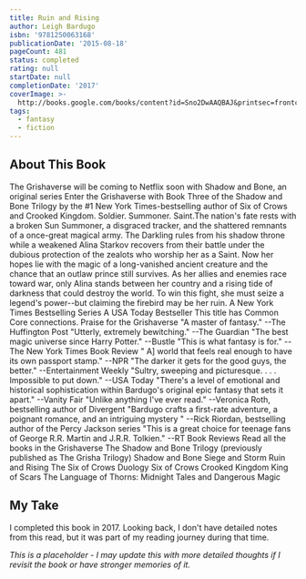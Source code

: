 ```yaml
---
title: Ruin and Rising
author: Leigh Bardugo
isbn: '9781250063168'
publicationDate: '2015-08-18'
pageCount: 481
status: completed
rating: null
startDate: null
completionDate: '2017'
coverImage: >-
  http://books.google.com/books/content?id=Sno2DwAAQBAJ&printsec=frontcover&img=1&zoom=1&source=gbs_api
tags:
  - fantasy
  - fiction
---
```


## About This Book

The Grishaverse will be coming to Netflix soon with Shadow and Bone, an original series Enter the Grishaverse with Book Three of the Shadow and Bone Trilogy by the #1 New York Times-bestselling author of Six of Crows and Crooked Kingdom. Soldier. Summoner. Saint.The nation's fate rests with a broken Sun Summoner, a disgraced tracker, and the shattered remnants of a once-great magical army. The Darkling rules from his shadow throne while a weakened Alina Starkov recovers from their battle under the dubious protection of the zealots who worship her as a Saint. Now her hopes lie with the magic of a long-vanished ancient creature and the chance that an outlaw prince still survives. As her allies and enemies race toward war, only Alina stands between her country and a rising tide of darkness that could destroy the world. To win this fight, she must seize a legend's power--but claiming the firebird may be her ruin. A New York Times Bestselling Series A USA Today Bestseller This title has Common Core connections. Praise for the Grishaverse "A master of fantasy." --The Huffington Post "Utterly, extremely bewitching." --The Guardian "The best magic universe since Harry Potter." --Bustle "This is what fantasy is for." --The New York Times Book Review " A] world that feels real enough to have its own passport stamp." --NPR "The darker it gets for the good guys, the better." --Entertainment Weekly "Sultry, sweeping and picturesque. . . . Impossible to put down." --USA Today "There's a level of emotional and historical sophistication within Bardugo's original epic fantasy that sets it apart." --Vanity Fair "Unlike anything I've ever read." --Veronica Roth, bestselling author of Divergent "Bardugo crafts a first-rate adventure, a poignant romance, and an intriguing mystery " --Rick Riordan, bestselling author of the Percy Jackson series "This is a great choice for teenage fans of George R.R. Martin and J.R.R. Tolkien." --RT Book Reviews Read all the books in the Grishaverse The Shadow and Bone Trilogy (previously published as The Grisha Trilogy) Shadow and Bone Siege and Storm Ruin and Rising The Six of Crows Duology Six of Crows Crooked Kingdom King of Scars The Language of Thorns: Midnight Tales and Dangerous Magic

## My Take

I completed this book in 2017. Looking back, I don't have detailed notes from this read, but it was part of my reading journey during that time.

*This is a placeholder - I may update this with more detailed thoughts if I revisit the book or have stronger memories of it.*
